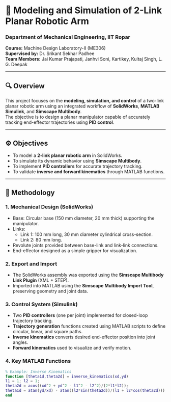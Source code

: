 # 🦾 Modeling and Simulation of 2-Link Planar Robotic Arm

### Department of Mechanical Engineering, IIT Ropar  
**Course:** Machine Design Laboratory-II (ME306)  
**Supervised by:** Dr. Srikant Sekhar Padhee  
**Team Members:** Jai Kumar Prajapati, Janhvi Soni, Kartikey, Kultaj Singh, L. G. Deepak  

---

## 🔍 Overview
This project focuses on the **modeling, simulation, and control** of a two-link planar robotic arm using an integrated workflow of **SolidWorks**, **MATLAB Simulink**, and **Simscape Multibody**.  
The objective is to design a planar manipulator capable of accurately tracking end-effector trajectories using **PID control**.

---

## ⚙️ Objectives
- To model a **2-link planar robotic arm** in SolidWorks.  
- To simulate its dynamic behavior using **Simscape Multibody**.  
- To implement **PID controllers** for accurate trajectory tracking.  
- To validate **inverse and forward kinematics** through MATLAB functions.

---

## 🧩 Methodology

### 1. Mechanical Design (SolidWorks)
- Base: Circular base (150 mm diameter, 20 mm thick) supporting the manipulator.  
- Links:  
  - Link 1: 100 mm long, 30 mm diameter cylindrical cross-section.  
  - Link 2: 80 mm long.  
- Revolute joints provided between base-link and link-link connections.  
- End-effector designed as a simple gripper for visualization.  

### 2. Export and Import
- The SolidWorks assembly was exported using the **Simscape Multibody Link Plugin** (XML + STEP).  
- Imported into MATLAB using the **Simscape Multibody Import Tool**, preserving geometry and joint data.

### 3. Control System (Simulink)
- Two **PID controllers** (one per joint) implemented for closed-loop trajectory tracking.  
- **Trajectory generation** functions created using MATLAB scripts to define circular, linear, and square paths.  
- **Inverse kinematics** converts desired end-effector position into joint angles.  
- **Forward kinematics** used to visualize and verify motion.  

### 4. Key MATLAB Functions
```matlab
% Example: Inverse Kinematics
function [theta1d,theta2d] = inverse_kinematics(xd,yd)
l1 = 1; l2 = 1;
theta2d = acos((xd^2 + yd^2 - l1^2 - l2^2)/(2*l1*l2));
theta1d = atan(yd/xd) - atan((l2*sin(theta2d))/(l1 + l2*cos(theta2d)));
end

